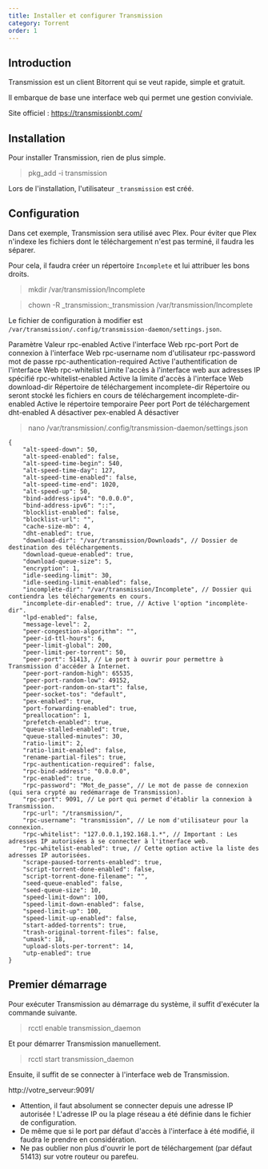 ```yaml
---
title: Installer et configurer Transmission
category: Torrent
order: 1
---
```


## Introduction

Transmission est un client Bitorrent qui se veut rapide, simple et gratuit.

Il embarque de base une interface web qui permet une gestion conviviale.

Site officiel : https://transmissionbt.com/

## Installation

Pour installer Transmission, rien de plus simple.

> pkg_add -i transmission

Lors de l'installation, l'utilisateur `_transmission` est créé.

## Configuration

Dans cet exemple, Transmission sera utilisé avec Plex. Pour éviter que Plex n'indexe les fichiers dont le téléchargement n'est pas terminé, il faudra les séparer.

Pour cela, il faudra créer un répertoire `Incomplete` et lui attribuer les bons droits.

> mkdir /var/transmission/Incomplete

> chown -R _transmission:_transmission /var/transmission/Incomplete

Le fichier de configuration à modifier est `/var/transmission/.config/transmission-daemon/settings.json`.

Paramètre	Valeur
rpc-enabled	Active l'interface Web
rpc-port	Port de connexion à l'interface Web
rpc-username	nom d'utilisateur
rpc-password	mot de passe
rpc-authentication-required	Active l'authentification de l'interface Web
rpc-whitelist	Limite l'accès à l'interface web aux adresses IP spécifié
rpc-whitelist-enabled	Active la limite d'accès à l'interface Web
download-dir	Répertoire de téléchargement
incomplete-dir	Répertoire ou seront stocké les fichiers en cours de téléchargement
incomplete-dir-enabled	Active le répertoire temporaire
Peer port	Port de téléchargement
dht-enabled	A désactiver
pex-enabled	A désactiver

> nano /var/transmission/.config/transmission-daemon/settings.json

```
{
    "alt-speed-down": 50,
    "alt-speed-enabled": false,
    "alt-speed-time-begin": 540,
    "alt-speed-time-day": 127,
    "alt-speed-time-enabled": false,
    "alt-speed-time-end": 1020,
    "alt-speed-up": 50,
    "bind-address-ipv4": "0.0.0.0",
    "bind-address-ipv6": "::",
    "blocklist-enabled": false,
    "blocklist-url": "",
    "cache-size-mb": 4,
    "dht-enabled": true,
    "download-dir": "/var/transmission/Downloads", // Dossier de destination des téléchargements.
    "download-queue-enabled": true,
    "download-queue-size": 5,
    "encryption": 1,
    "idle-seeding-limit": 30,
    "idle-seeding-limit-enabled": false,
    "incomplète-dir": "/var/transmission/Incomplete", // Dossier qui contiendra les téléchargements en cours.
    "incomplete-dir-enabled": true, // Active l'option "incomplète-dir".
    "lpd-enabled": false,
    "message-level": 2,
    "peer-congestion-algorithm": "",
    "peer-id-ttl-hours": 6,
    "peer-limit-global": 200,
    "peer-limit-per-torrent": 50,
    "peer-port": 51413, // Le port à ouvrir pour permettre à Transmission d'accéder à Internet.
    "peer-port-random-high": 65535,
    "peer-port-random-low": 49152,
    "peer-port-random-on-start": false,
    "peer-socket-tos": "default",
    "pex-enabled": true,
    "port-forwarding-enabled": true,
    "preallocation": 1,
    "prefetch-enabled": true,
    "queue-stalled-enabled": true,
    "queue-stalled-minutes": 30,
    "ratio-limit": 2,
    "ratio-limit-enabled": false,
    "rename-partial-files": true,
    "rpc-authentication-required": false,
    "rpc-bind-address": "0.0.0.0",
    "rpc-enabled": true,
    "rpc-password": "Mot_de_passe", // Le mot de passe de connexion (qui sera crypté au redémarrage de Transmission).
    "rpc-port": 9091, // Le port qui permet d'établir la connexion à Transmission.
    "rpc-url": "/transmission/",
    "rpc-username": "transmission", // Le nom d'utilisateur pour la connexion.
    "rpc-whitelist": "127.0.0.1,192.168.1.*", // Important : Les adresses IP autorisées à se connecter à l'itnerface web.
    "rpc-whitelist-enabled": true, // Cette option active la liste des adresses IP autorisées.
    "scrape-paused-torrents-enabled": true,
    "script-torrent-done-enabled": false,
    "script-torrent-done-filename": "",
    "seed-queue-enabled": false,
    "seed-queue-size": 10,
    "speed-limit-down": 100,
    "speed-limit-down-enabled": false,
    "speed-limit-up": 100,
    "speed-limit-up-enabled": false,
    "start-added-torrents": true,
    "trash-original-torrent-files": false,
    "umask": 18,
    "upload-slots-per-torrent": 14,
    "utp-enabled": true
}
```

## Premier démarrage

Pour exécuter Transmission au démarrage du système, il suffit d'exécuter la commande suivante.

> rcctl enable transmission_daemon

Et pour démarrer Transmission manuellement.

> rcctl start transmission_daemon

Ensuite, il suffit de se connecter à l'interface web de Transmission.

http://votre_serveur:9091/

- Attention, il faut absolument se connecter depuis une adresse IP autorisée ! L'adresse IP ou la plage réseau a été définie dans le fichier de configuration.
- De même que si le port par défaut d'accès à l'interface à été modifié, il faudra le prendre en considération.
- Ne pas oublier non plus d'ouvrir le port de téléchargement (par défaut 51413) sur votre routeur ou parefeu.
